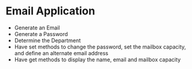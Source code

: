 # Email Application

* Generate an Email
* Generate a Password
* Determine the Department
* Have set methods to change the password, set the mailbox capacity, and define an alternate email address
* Have get methods to display the name, email and mailbox capacity
